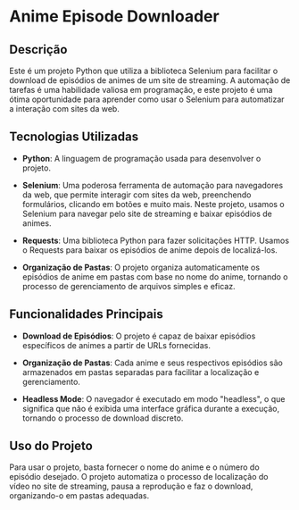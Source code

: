 # Anime Episode Downloader

## Descrição

Este é um projeto Python que utiliza a biblioteca Selenium para facilitar o download de episódios de animes de um site de streaming. A automação de tarefas é uma habilidade valiosa em programação, e este projeto é uma ótima oportunidade para aprender como usar o Selenium para automatizar a interação com sites da web.

## Tecnologias Utilizadas

- **Python**: A linguagem de programação usada para desenvolver o projeto.

- **Selenium**: Uma poderosa ferramenta de automação para navegadores da web, que permite interagir com sites da web, preenchendo formulários, clicando em botões e muito mais. Neste projeto, usamos o Selenium para navegar pelo site de streaming e baixar episódios de animes.

- **Requests**: Uma biblioteca Python para fazer solicitações HTTP. Usamos o Requests para baixar os episódios de anime depois de localizá-los.

- **Organização de Pastas**: O projeto organiza automaticamente os episódios de anime em pastas com base no nome do anime, tornando o processo de gerenciamento de arquivos simples e eficaz.

## Funcionalidades Principais

- **Download de Episódios**: O projeto é capaz de baixar episódios específicos de animes a partir de URLs fornecidas.

- **Organização de Pastas**: Cada anime e seus respectivos episódios são armazenados em pastas separadas para facilitar a localização e gerenciamento.

- **Headless Mode**: O navegador é executado em modo "headless", o que significa que não é exibida uma interface gráfica durante a execução, tornando o processo de download discreto.

## Uso do Projeto

Para usar o projeto, basta fornecer o nome do anime e o número do episódio desejado. O projeto automatiza o processo de localização do vídeo no site de streaming, pausa a reprodução e faz o download, organizando-o em pastas adequadas.
